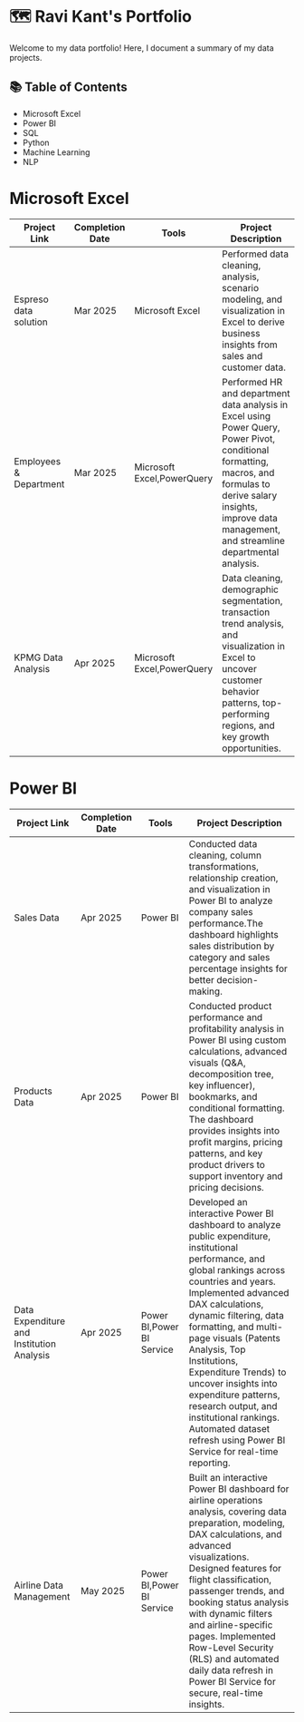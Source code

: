 # 🗺️ Ravi Kant's Portfolio
Welcome to my data portfolio! Here, I document a summary of my data projects.
## 📚 Table of Contents
* Microsoft Excel
* Power BI
* SQL
* Python
* Machine Learning
* NLP
# Microsoft Excel
|Project Link|Completion Date|Tools|Project Description|
|------------|---------------|-----|-------------------|
|Espreso data solution|Mar 2025|Microsoft Excel|Performed data cleaning, analysis, scenario modeling, and visualization in Excel to derive business insights from sales and customer data.|
|Employees & Department|Mar 2025|Microsoft Excel,PowerQuery|Performed HR and department data analysis in Excel using Power Query, Power Pivot, conditional formatting, macros, and formulas to derive salary insights, improve data management, and streamline departmental analysis.|
|KPMG Data Analysis|Apr 2025|Microsoft Excel,PowerQuery|Data cleaning, demographic segmentation, transaction trend analysis, and visualization in Excel to uncover customer behavior patterns, top-performing regions, and key growth opportunities.|
# Power BI
|Project Link|Completion Date|Tools|Project Description|
|------------|---------------|-----|-------------------|
|Sales Data|Apr 2025|Power BI|Conducted data cleaning, column transformations, relationship creation, and visualization in Power BI to analyze company sales performance.The dashboard highlights sales distribution by category and sales percentage insights for better decision-making.|
|Products Data|Apr 2025|Power BI|Conducted product performance and profitability analysis in Power BI using custom calculations, advanced visuals (Q&A, decomposition tree, key influencer), bookmarks, and conditional formatting. The dashboard provides insights into profit margins, pricing patterns, and key product drivers to support inventory and pricing decisions.|
|Data Expenditure and Institution Analysis|Apr 2025|Power BI,Power BI Service|Developed an interactive Power BI dashboard to analyze public expenditure, institutional performance, and global rankings across countries and years. Implemented advanced DAX calculations, dynamic filtering, data formatting, and multi-page visuals (Patents Analysis, Top Institutions, Expenditure Trends) to uncover insights into expenditure patterns, research output, and institutional rankings. Automated dataset refresh using Power BI Service for real-time reporting.|
|Airline Data Management|May 2025|Power BI,Power BI Service|Built an interactive Power BI dashboard for airline operations analysis, covering data preparation, modeling, DAX calculations, and advanced visualizations. Designed features for flight classification, passenger trends, and booking status analysis with dynamic filters and airline-specific pages. Implemented Row-Level Security (RLS) and automated daily data refresh in Power BI Service for secure, real-time insights.|
